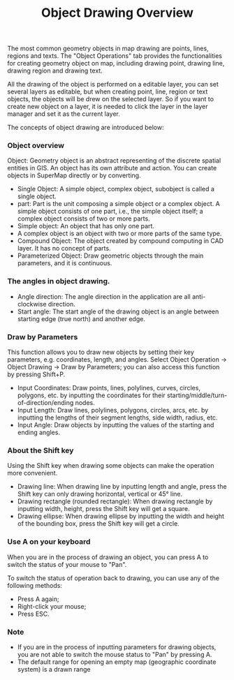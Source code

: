 ﻿---
id: AboutCreateGeometry
title: Object Drawing Overview
---
The most common geometry objects in map drawing are points, lines, regions and
texts. The "Object Operations" tab provides the functionalities for creating
geometry object on map, including drawing point, drawing line, drawing region
and drawing text.

All the drawing of the object is performed on a editable layer, you can set
several layers as editable, but when creating point, line, region or text
objects, the objects will be drew on the selected layer. So if you want to
create new object on a layer, it is needed to click the layer in the layer
manager and set it as the current layer.

The concepts of object drawing are introduced below:

### Object overview

Object: Geometry object is an abstract representing of the discrete spatial
entities in GIS. An object has its own attribute and action. You can create
objects in SuperMap directly or by converting.

* Single Object: A simple object, complex object, subobject is called a single object.
* part: Part is the unit composing a simple object or a complex object. A simple object consists of one part, i.e., the simple object itself; a complex object consists of two or more parts. 
* Simple object: An object that has only one part.
* A complex object is an object with two or more parts of the same type.
* Compound Object: The object created by compound computing in CAD layer. It has no concept of parts. 
* Parameterized Object: Draw geometric objects through the main parameters, and it is continuous. 

### The angles in object drawing.

* Angle direction: The angle direction in the application are all anti-clockwise direction.
* Start angle: The start angle of the drawing object is an angle between starting edge (true north) and another edge.

### Draw by Parameters

This function allows you to draw new objects by setting their key parameters, e.g. coordinates, length, and angles. Select Object Operation -> Object Drawing -> Draw by Parameters; you can also access this function by pressing Shift+P.

* Input Coordinates: Draw points, lines, polylines, curves, circles, polygons, etc. by inputting the coordinates for their starting/middle/turn-of-direction/ending nodes. 
* Input Length: Draw lines, polylines, polygons, circles, arcs, etc. by inputting the lengths of their segment lengths, side width, radius, etc. 
* Input Angle: Draw objects by inputting the values of the starting and ending angles. 

### About the Shift key

Using the Shift key when drawing some objects can make the operation more convenient.

* Drawing line: When drawing line by inputting length and angle, press the Shift key can only drawing horizontal, vertical or 45° line.
* Drawing rectangle (rounded rectangle): When drawing rectangle by inputting width, height, press the Shift key will get a square.
* Drawing ellipse: When drawing ellipse by inputting the width and height of the bounding box, press the Shift key will get a circle.

### Use A on your keyboard

When you are in the process of drawing an object, you can press A to switch the status of your mouse to "Pan".

To switch the status of operation back to drawing, you can use any of the following methods:

* Press A again;
* Right-click your mouse;
* Press ESC. 

### Note

* If you are in the process of inputting parameters for drawing objects, you are not able to switch the mouse status to "Pan" by pressing A.
* The default range for opening an empty map (geographic coordinate system) is a drawn range

